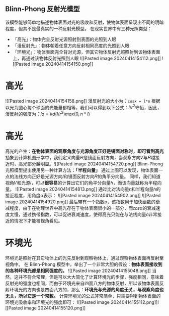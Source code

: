 ## **Blinn-Phong 反射光模型**
该模型能够简单地描述物体表面对光的吸收和反射，使物体表面呈现出不同的明暗程度，但其不是最真实的一种反射光模型。
在现实世界中有三种光照类型：

- 「高光」：物体完全反射光源照射到表面的光照到人眼
- 「漫反射光」：物体朝着任意方向反射相同亮度的光照到人眼
- 「环境光」：物体表面完全背对光源，但其它物体反射光照照射到该物体表面上，再通过该物体反射光照到人眼
![[Pasted image 20240414154112.png]]
![[Pasted image 20240414154150.png]]
# 高光
![[Pasted image 20240414154158.png]]
漫反射光的大小为：`cosx = l*n`
根据以光为圆心每个球面的光能量都相等，我们可以得到以下公式：$I/r^2$守恒，因此，
漫反射的强度为：$ld = kd(I/r^2)max(0,n*l)$
# 高光
高光的产生：**在物体表面的观察角度与光源角度正好是镜面对称时，即可看到高光**
抽象到计算机图形学中，我们定义向量𝑅是镜面反射方向，当观察方向𝑉与𝑅越接近时，高光部分越明显。![[Pasted image 20240414154720.png]]
Blinn-Phong光照模型提出使用另一种计算方法：**「半程向量」**
通过上图可以发现，物体表面一点的法线方向正好是光源方向𝑙和镜面反射方向𝑅的角平分向量。
同样，我们知道视角𝑉和光源𝑙，可以**很容易**的计算出它们的角平分向量ℎ，而该向量就称为半程向量。
![[Pasted image 20240414154813.png]]
通过比对法向量𝑛和半程向量ℎ的接近程度，用角度α表示：
![[Pasted image 20240414154902.png]]
![[Pasted image 20240414154920.png]]
最后带有一个指数p，该指数用于加快函数的衰减程度，由于在物理世界中高光存在于物体表面很小的一部分，而𝑐𝑜𝑠α的衰减速度太慢，通过携带指数，可以促进衰减速度，使得高光只能在与法线向量𝑛非常接近的情况下才能被视角看见。
# **环境光**
环境光是照射在其它物体上的光先反射到观察物体上，通过观察物体表面再反射至视角中。
在 Blinn-Phong 模型中，举出了一个非常大胆的假设：**物体表面接收到的各种环境光都是相同强度的。**
![[Pasted image 20240414155048.png]]
当然，这并不符合常理，但是可以大大简化了计算环境光的步骤，强度相同，意味着反射光的强度也相同，而由于环境光来自四面八方的物体反射，所以该物体表面反射环境光的方向也是四面八方的，那么：**环境光与光源的角度无关，与观察角度也无关，所以它是一个常数。**
计算环境光的公式非常简单，只需要得到物体表面的环境光吸收率和环境光的强度即可：
![[Pasted image 20240414155112.png]]![[Pasted image 20240414155120.png]]
